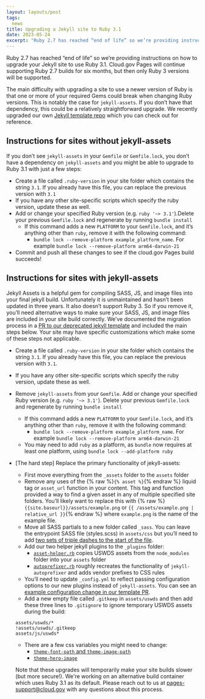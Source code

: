 ```yaml
---
layout: layouts/post
tags:
  news
title: Upgrading a Jekyll site to Ruby 3.1
date: 2023-05-24
excerpt: "Ruby 2.7 has reached “end of life” so we’re providing instructions on how to upgrade your Jekyll site to use Ruby 3.1. Cloud.gov Pages will continue supporting Ruby 2.7 builds for six months, but then only Ruby 3 versions will be supported."
---
```


Ruby 2.7 has reached “end of life” so we’re providing instructions on how to upgrade your Jekyll site to use Ruby 3.1. Cloud.gov Pages will continue supporting Ruby 2.7 builds for six months, but then only Ruby 3 versions will be supported. 

The main difficulty with upgrading a site to use a newer version of Ruby is that one or more of your required Gems could break when changing Ruby versions. This is notably the case for `jekyll-assets`. If you don’t have that dependency, this could be a relatively straightforward upgrade. We recently upgraded our own [Jekyll template repo](https://github.com/cloud-gov/pages-uswds-jekyll) which you can check out for reference.

## Instructions for sites without jekyll-assets

If you don’t see `jekyll-assets` in your `Gemfile` or `Gemfile.lock`, you don’t have a dependency on `jekyll-assets` and you might be able to upgrade to Ruby 3.1 with just a few steps:
- Create a file called `.ruby-version` in your site folder which contains the string `3.1`. If you already have this file, you can replace the previous version with `3.1`
- If you have any other site-specific scripts which specify the ruby version, update these as well.
- Add or change your specified Ruby version (e.g. `ruby '~> 3.1'`).Delete your previous `Gemfile.lock` and regenerate by running `bundle install`
  - If this command adds a new `PLATFORM` to your `Gemfile.lock`, and it’s anything other than `ruby`, remove it with the following command:
    - `bundle lock --remove-platform example_platform_name`. For example `bundle lock --remove-platform arm64-darwin-21`
- Commit and push all these changes to see if the cloud.gov Pages build succeeds!

## Instructions for sites with jekyll-assets

Jekyll Assets is a helpful gem for compiling SASS, JS, and image files into your final jekyll build. Unfortunately it is unmaintained and hasn’t been updated in three years. It also doesn’t support Ruby 3. So if you remove it, you’ll need alternative ways to make sure your SASS, JS, and image files are included in your site build correctly. 
We’ve documented the migration process in a [PR to our deprecated jekyll template](https://github.com/cloud-gov/pages-uswds-jekyll/pull/314) and included the main steps below. Your site may have specific customizations which make some of these steps not applicable.
- Create a file called `.ruby-version`  in your site folder which contains the string `3.1`. If you already have this file, you can replace the previous version with `3.1`.
- If you have any other site-specific scripts which specify the ruby version, update these as well.
- Remove `jekyll-assets` from your `Gemfile`. Add or change your specified Ruby version (e.g. `ruby '~> 3.1'`). Delete your previous `Gemfile.lock` and regenerate by running `bundle install`
  - If this command adds a new `PLATFORM` to your `Gemfile.lock`, and it’s anything other than `ruby`, remove it with the following command:
    - `bundle lock --remove-platform example_platform_name`. For example `bundle lock --remove-platform arm64-darwin-21`
  - You may need to add `ruby` as a platform, as `bundle` now requires at least one platform, using `bundle lock --add-platform ruby`	

- [The hard step] Replace the primary functionality of jekyll-assets:
  - First move everything from the `_assets` folder to the `assets` folder
  - Remove any uses of the {% raw %}`{% asset %}`{% endraw %}  liquid tag or `asset_url` function in your content. This tag and function provided a way to find a given asset in any of multiple specified site folders. You’ll likely want to replace this with {% raw %} `{{site.baseurl}}/assets/example.png` or `{{ /assets/example.png | relative_url }}`{% endraw %}  where `example.png` is the name of the example file.
  - Move all SASS partials to a new folder called `_sass`. You can leave the entrypoint SASS file (styles.scss) in `assets/css` but you’ll need to add [two sets of triple dashes to the start of the file](https://jekyllrb.com/docs/assets/).
  - Add our two helper jekyll plugins to the `_plugins` folder:
    - [`asset-helper.rb`](https://github.com/cloud-gov/pages-uswds-jekyll/blob/main/_plugins/asset-helper.rb) copies USWDS assets from the `node_modules` folder into your `assets` folder
    - [`autoprefixer.rb`](https://github.com/cloud-gov/pages-uswds-jekyll/blob/main/_plugins/autoprefixer.rb) roughly recreates the functionality of `jekyll-autoprefixer` and adds vendor prefixes to CSS rules
  - You’ll need to update `_config.yml` to reflect passing configuration options to our new plugins instead of `jekyll-assets`. You can see an [example configuration change in our template PR](https://github.com/cloud-gov/pages-uswds-jekyll/pull/314/files#diff-ecec67b0e1d7e17a83587c6d27b6baaaa133f42482b07bd3685c77f34b62d883).
  - Add a new empty file called `.gitkeep` in `assets/uswds` and then add these three lines to `.gitignore` to ignore temporary USWDS assets during the build:
	
  ```
  assets/uswds/*
  !assets/uswds/.gitkeep
  assets/js/uswds*
   ```
  - There are a few css variables you might need to change:
    - [`theme-font-path` and `theme-image-path`](https://github.com/cloud-gov/pages-uswds-jekyll/pull/314/files#diff-9c2164c6dbe14003458901df1f193e2ac22a958d6fef21a16a439cda577945b9L20-L22)
    - [`theme-hero-image`](https://github.com/cloud-gov/pages-uswds-jekyll/pull/314/files#diff-e2364fbc077a3a2cae9a0614a089904cff29c043b49ed1627690eebfa6a88522R99)

  Note that these upgrades will temporarily make your site builds slower (but more secure!). We're working on an alternative build container which uses Ruby 3.1 as its default. Please reach out to us at [pages-support@cloud.gov](mailto:pages-support@cloud.gov) with any questions about this process.


